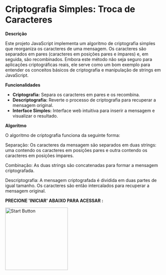 # Criptografia Simples: Troca de Caracteres

**Descrição**

Este projeto JavaScript implementa um algoritmo de criptografia simples que reorganiza os caracteres de uma mensagem. Os caracteres são separados em pares (caracteres em posições pares e ímpares) e, em seguida, são recombinados. Embora este método não seja seguro para aplicações criptográficas reais, ele serve como um bom exemplo para entender os conceitos básicos de criptografia e manipulação de strings em JavaScript.


**Funcionalidades**

* **Criptografia:** Separa os caracteres em pares e os recombina.
* **Descriptografia:** Reverte o processo de criptografia para recuperar a mensagem original.
* **Interface Simples:** Interface web intuitiva para inserir a mensagem e visualizar o resultado.


**Algoritmo**

O algoritmo de criptografia funciona da seguinte forma:

Separação: Os caracteres da mensagem são separados em duas strings: uma contendo os caracteres em posições pares e outra contendo os caracteres em posições ímpares.

Combinação: As duas strings são concatenadas para formar a mensagem criptografada.

Descriptografia: A mensagem criptografada é dividida em duas partes de igual tamanho. Os caracteres são então intercalados para recuperar a mensagem original.

**PRECIONE 'INICIAR' ABAIXO PARA ACESSAR :**

<a href="https://matheusfillipe-0.github.io/Criptografia/aplicacoes-criptografia">
    <img src="https://i.postimg.cc/4yMpmyQZ/Pngtree-tech-style-click-start-button-5625458.png" 
         alt="Start Button" 
         style="
        display: flex;
        justify-content: center   
        width: 200px;
        height: 200px;">
</a>


